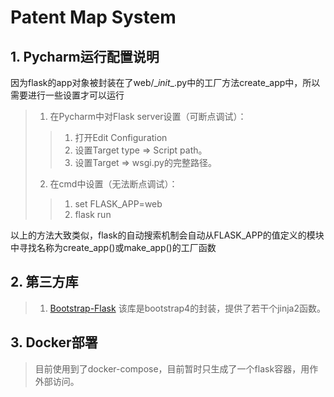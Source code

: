 # Patent Map System
## 1. Pycharm运行配置说明
因为flask的app对象被封装在了web/\__init__.py中的工厂方法create_app中，所以需要进行一些设置才可以运行
>1. 在Pycharm中对Flask server设置（可断点调试）：
>>   1. 打开Edit Configuration
>>   2. 设置Target type => Script path。
>>   3. 设置Target => wsgi.py的完整路径。
>2. 在cmd中设置（无法断点调试）：
>>   1. set FLASK_APP=web
>>   2. flask run

以上的方法大致类似，flask的自动搜索机制会自动从FLASK_APP的值定义的模块中寻找名称为create_app()或make_app()的工厂函数
## 2. 第三方库
>1. [Bootstrap-Flask](https://bootstrap-flask.readthedocs.io/en/latest/)
>该库是bootstrap4的封装，提供了若干个jinja2函数。
## 3. Docker部署
>目前使用到了docker-compose，目前暂时只生成了一个flask容器，用作外部访问。
>

